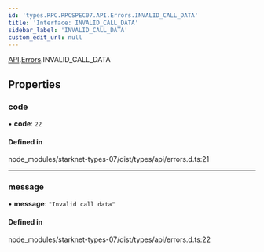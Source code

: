 ```yaml
---
id: 'types.RPC.RPCSPEC07.API.Errors.INVALID_CALL_DATA'
title: 'Interface: INVALID_CALL_DATA'
sidebar_label: 'INVALID_CALL_DATA'
custom_edit_url: null
---
```


[API](../namespaces/types.RPC.RPCSPEC07.API.md).[Errors](../namespaces/types.RPC.RPCSPEC07.API.Errors.md).INVALID_CALL_DATA

## Properties

### code

• **code**: `22`

#### Defined in

node_modules/starknet-types-07/dist/types/api/errors.d.ts:21

---

### message

• **message**: `"Invalid call data"`

#### Defined in

node_modules/starknet-types-07/dist/types/api/errors.d.ts:22
